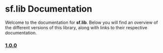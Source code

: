 # sf.lib Documentation

Welcome to the documentation for **sf.lib**. Below you will find an overview of the different versions of this library, along with links to their respective documentation.

### [1.0.0](./1.0.0/doc.md)
